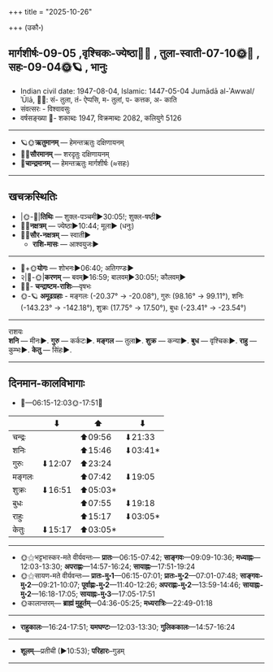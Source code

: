 +++
title = "2025-10-26"

+++
(उकौ॰)
## मार्गशीर्षः-09-05  ,वृश्चिकः-ज्येष्ठा🌛🌌  ,  तुला-स्वाती-07-10🌞🌌  ,  सहः-09-04🌞🪐  , भानुः
- Indian civil date: 1947-08-04, Islamic: 1447-05-04 Jumādā al-ʾAwwal/ʾŪlā, 🌌🌞: सं- तुला, तं- ऐप्पसि, म- तुलां, प- कत्तक, अ- काति
- संवत्सरः - विश्वावसुः
- वर्षसङ्ख्या 🌛- शकाब्दः 1947, विक्रमाब्दः 2082, कलियुगे 5126
___________________
- 🪐🌞**ऋतुमानम्** — हेमन्तऋतुः दक्षिणायनम्
- 🌌🌞**सौरमानम्** — शरदृतुः दक्षिणायनम्
- 🌛**चान्द्रमानम्** — हेमन्तऋतुः मार्गशीर्षः (≈सहः)
___________________


## खचक्रस्थितिः
- |🌞-🌛|**तिथिः** — शुक्ल-पञ्चमी►30:05!; शुक्ल-षष्ठी►  
- 🌌🌛**नक्षत्रम्** — ज्येष्ठा►10:44; मूला► (धनुः)  
- 🌌🌞**सौर-नक्षत्रम्** — स्वाती►  
  - **राशि-मासः** — आश्वयुजः► 
___________________
- 🌛+🌞**योगः** — शोभनः►06:40; अतिगण्डः►  
- २|🌛-🌞|**करणम्** — बवम्►16:59; बालवम्►30:05!; कौलवम्►  
- 🌌🌛- **चन्द्राष्टम-राशिः**—वृषभः  
- 🌞-🪐 **अमूढग्रहाः** - मङ्गलः (-20.37° → -20.08°), गुरुः (98.16° → 99.11°), शनिः (-143.23° → -142.18°), शुक्रः (17.75° → 17.50°), बुधः (-23.41° → -23.54°)
___________________
राशयः  
**शनि** — मीनः►. **गुरु** — कर्कटः►. **मङ्गल** — तुला►. **शुक्र** — कन्या►. **बुध** — वृश्चिकः►. **राहु** — कुम्भः►. **केतु** — सिंहः►. 
___________________


## दिनमान-कालविभागाः
- 🌅—06:15-12:03🌞-17:51🌇  

|      |⬇     |⬆     |⬇     |
|------|-----|-----|------|
|चन्द्रः|     |⬆09:56 |⬇21:33 |
|शनिः   |     |⬆15:46 |⬇03:41*|
|गुरुः  |⬇12:07 |⬆23:24 |     |
|मङ्गलः |     |⬆07:42 |⬇19:05 |
|शुक्रः |⬇16:51 |⬆05:03*|     |
|बुधः   |     |⬆07:55 |⬇19:18 |
|राहुः  |     |⬆15:17 |⬇03:05*|
|केतुः  |⬇15:17 |⬆03:05*|     |
___________________
- 🌞⚝भट्टभास्कर-मते वीर्यवन्तः— **प्रातः**—06:15-07:42; **साङ्गवः**—09:09-10:36; **मध्याह्नः**—12:03-13:30; **अपराह्णः**—14:57-16:24; **सायाह्नः**—17:51-19:24  
- 🌞⚝सायण-मते वीर्यवन्तः— **प्रातः-मु॰1**—06:15-07:01; **प्रातः-मु॰2**—07:01-07:48; **साङ्गवः-मु॰2**—09:21-10:07; **पूर्वाह्णः-मु॰2**—11:40-12:26; **अपराह्णः-मु॰2**—13:59-14:46; **सायाह्नः-मु॰2**—16:18-17:05; **सायाह्नः-मु॰3**—17:05-17:51  
- 🌞कालान्तरम्— **ब्राह्मं मुहूर्तम्**—04:36-05:25; **मध्यरात्रिः**—22:49-01:18  
___________________
- **राहुकालः**—16:24-17:51; **यमघण्टः**—12:03-13:30; **गुलिककालः**—14:57-16:24  
___________________
- **शूलम्**—प्रतीची (►10:53); **परिहारः**–गुडम्  
___________________
